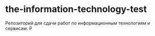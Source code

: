 # the-information-technology-test
Репозиторий для сдачи работ по информационным технологиям и сервисам. Р
